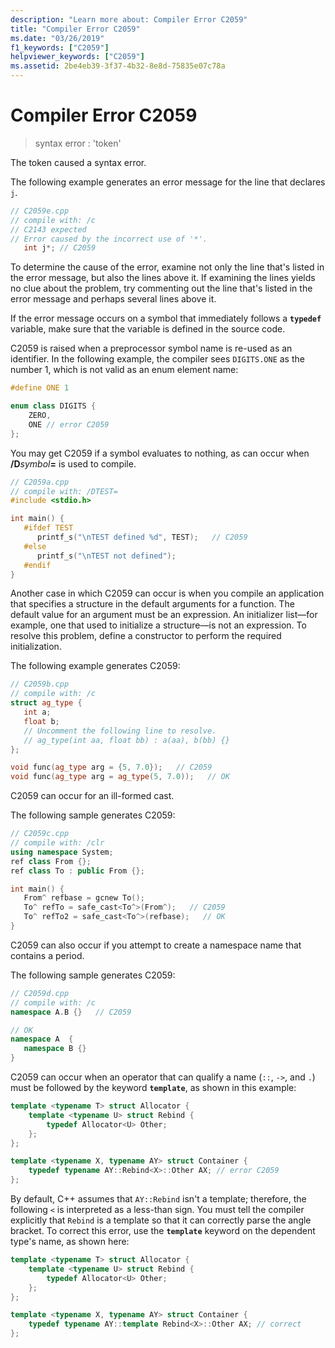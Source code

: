 ```yaml
---
description: "Learn more about: Compiler Error C2059"
title: "Compiler Error C2059"
ms.date: "03/26/2019"
f1_keywords: ["C2059"]
helpviewer_keywords: ["C2059"]
ms.assetid: 2be4eb39-3f37-4b32-8e8d-75835e07c78a
---
```

# Compiler Error C2059

> syntax error : 'token'

The token caused a syntax error.

The following example generates an error message for the line that declares `j`.

```cpp
// C2059e.cpp
// compile with: /c
// C2143 expected
// Error caused by the incorrect use of '*'.
   int j*; // C2059
```

To determine the cause of the error, examine not only the line that's listed in the error message, but also the lines above it. If examining the lines yields no clue about the problem, try commenting out the line that's listed in the error message and perhaps several lines above it.

If the error message occurs on a symbol that immediately follows a **`typedef`** variable, make sure that the variable is defined in the source code.

C2059 is raised when a preprocessor symbol name is re-used as an identifier. In the following example, the compiler sees `DIGITS.ONE` as the number 1, which is not valid as an enum element name:

```cpp
#define ONE 1

enum class DIGITS {
    ZERO,
    ONE // error C2059
};
```

You may get C2059 if a symbol evaluates to nothing, as can occur when **/D**_symbol_**=** is used to compile.

```cpp
// C2059a.cpp
// compile with: /DTEST=
#include <stdio.h>

int main() {
   #ifdef TEST
      printf_s("\nTEST defined %d", TEST);   // C2059
   #else
      printf_s("\nTEST not defined");
   #endif
}
```

Another case in which C2059 can occur is when you compile an application that specifies a structure in the default arguments for a function. The default value for an argument must be an expression. An initializer list—for example, one that used to initialize a structure—is not an expression.  To resolve this problem, define a constructor to perform the required initialization.

The following example generates C2059:

```cpp
// C2059b.cpp
// compile with: /c
struct ag_type {
   int a;
   float b;
   // Uncomment the following line to resolve.
   // ag_type(int aa, float bb) : a(aa), b(bb) {}
};

void func(ag_type arg = {5, 7.0});   // C2059
void func(ag_type arg = ag_type(5, 7.0));   // OK
```

C2059 can occur for an ill-formed cast.

The following sample generates C2059:

```cpp
// C2059c.cpp
// compile with: /clr
using namespace System;
ref class From {};
ref class To : public From {};

int main() {
   From^ refbase = gcnew To();
   To^ refTo = safe_cast<To^>(From^);   // C2059
   To^ refTo2 = safe_cast<To^>(refbase);   // OK
}
```

C2059 can also occur if you attempt to create a namespace name that contains a period.

The following sample generates C2059:

```cpp
// C2059d.cpp
// compile with: /c
namespace A.B {}   // C2059

// OK
namespace A  {
   namespace B {}
}
```

C2059 can occur when an operator that can qualify a name (`::`, `->`, and `.`) must be followed by the keyword **`template`**, as shown in this example:

```cpp
template <typename T> struct Allocator {
    template <typename U> struct Rebind {
        typedef Allocator<U> Other;
    };
};

template <typename X, typename AY> struct Container {
    typedef typename AY::Rebind<X>::Other AX; // error C2059
};
```

By default, C++ assumes that `AY::Rebind` isn't a template; therefore, the following `<` is interpreted as a less-than sign.  You must tell the compiler explicitly that `Rebind` is a template so that it can correctly parse the angle bracket. To correct this error, use the **`template`** keyword on the dependent type's name, as shown here:

```cpp
template <typename T> struct Allocator {
    template <typename U> struct Rebind {
        typedef Allocator<U> Other;
    };
};

template <typename X, typename AY> struct Container {
    typedef typename AY::template Rebind<X>::Other AX; // correct
};
```
